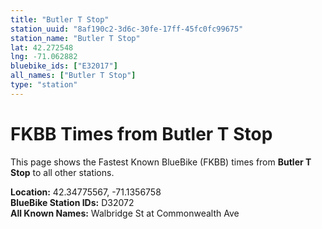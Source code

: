 ```yaml
---
title: "Butler T Stop"
station_uuid: "8af190c2-3d6c-30fe-17ff-45fc0fc99675"
station_name: "Butler T Stop"
lat: 42.272548
lng: -71.062882
bluebike_ids: ["E32017"]
all_names: ["Butler T Stop"]
type: "station"
---
```


# FKBB Times from Butler T Stop

This page shows the Fastest Known BlueBike (FKBB) times from **Butler T Stop** to all other stations.

**Location:** 42.34775567, -71.1356758  
**BlueBike Station IDs:** D32072  
**All Known Names:** Walbridge St at Commonwealth Ave

